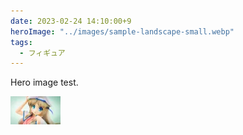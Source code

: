 ```yaml
---
date: 2023-02-24 14:10:00+9
heroImage: "../images/sample-landscape-small.webp"
tags:
  - フィギュア
---
```


Hero image test.

![sample-portrait](../images/sample-landscape-small.webp)
